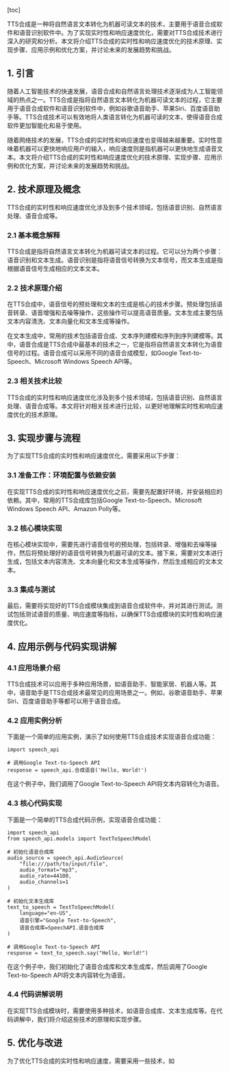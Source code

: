 
[toc]                    
                
                
TTS合成是一种将自然语言文本转化为机器可读文本的技术，主要用于语音合成软件和语音识别软件中。为了实现实时性和响应速度优化，需要对TTS合成技术进行深入的研究和分析。本文将介绍TTS合成的实时性和响应速度优化的技术原理、实现步骤、应用示例和优化方案，并讨论未来的发展趋势和挑战。

## 1. 引言

随着人工智能技术的快速发展，语音合成和自然语言处理技术逐渐成为人工智能领域的热点之一。TTS合成是指将自然语言文本转化为机器可读文本的过程，它主要用于语音合成软件和语音识别软件中，例如谷歌语音助手、苹果Siri、百度语音助手等。TTS合成技术可以有效地将人类语言转化为机器可读的文本，使得语音合成软件更加智能化和易于使用。

随着网络技术的发展，TTS合成的实时性和响应速度也变得越来越重要。实时性意味着机器可以更快地响应用户的输入，响应速度则是指机器可以更快地生成语音文本。本文将介绍TTS合成的实时性和响应速度优化的技术原理、实现步骤、应用示例和优化方案，并讨论未来的发展趋势和挑战。

## 2. 技术原理及概念

TTS合成的实时性和响应速度优化涉及到多个技术领域，包括语音识别、自然语言处理、语音合成等。

### 2.1 基本概念解释

TTS合成是指将自然语言文本转化为机器可读文本的过程。它可以分为两个步骤：语音识别和文本生成。语音识别是指将语音信号转换为文本信号，而文本生成是指根据语音信号生成相应的文本文本。

### 2.2 技术原理介绍

在TTS合成中，语音信号的预处理和文本的生成是核心的技术步骤。预处理包括语音转录、语音增强和去噪等操作，这些操作可以提高语音质量。文本生成主要包括文本内容清洗、文本向量化和文本生成等操作。

在文本生成中，常用的技术包括语音合成、文本序列建模和序列到序列建模等。其中，语音合成是TTS合成中最基本的技术之一，它是指将自然语言文本转化为语音信号的过程。语音合成可以采用不同的语音合成模型，如Google Text-to-Speech、Microsoft Windows Speech API等。

### 2.3 相关技术比较

TTS合成的实时性和响应速度优化涉及到多个技术领域，包括语音识别、自然语言处理、语音合成等。本文将针对相关技术进行比较，以更好地理解实时性和响应速度优化的技术原理。

## 3. 实现步骤与流程

为了实现TTS合成的实时性和响应速度优化，需要采用以下步骤：

### 3.1 准备工作：环境配置与依赖安装

在实现TTS合成的实时性和响应速度优化之前，需要先配置好环境，并安装相应的依赖。其中，常用的TTS合成库包括Google Text-to-Speech、Microsoft Windows Speech API、Amazon Polly等。

### 3.2 核心模块实现

在核心模块实现中，需要先进行语音信号的预处理，包括转录、增强和去噪等操作，然后将预处理好的语音信号转换为机器可读的文本。接下来，需要对文本进行生成，包括文本内容清洗、文本向量化和文本生成等操作，然后生成相应的文本文本。

### 3.3 集成与测试

最后，需要将实现好的TTS合成模块集成到语音合成软件中，并对其进行测试。测试包括测试语音的质量、响应速度等指标，以确保TTS合成模块的实时性和响应速度优化。

## 4. 应用示例与代码实现讲解

### 4.1 应用场景介绍

TTS合成技术可以应用于多种应用场景，如语音助手、智能家居、机器人等。其中，语音助手是TTS合成技术最常见的应用场景之一。例如，谷歌语音助手、苹果Siri、百度语音助手等都可以用于语音合成。

### 4.2 应用实例分析

下面是一个简单的应用实例，演示了如何使用TTS合成技术实现语音合成功能：

```
import speech_api

# 调用Google Text-to-Speech API
response = speech_api.合成语音('Hello, World!')
```

在这个例子中，我们调用了Google Text-to-Speech API将文本内容转化为语音。

### 4.3 核心代码实现

下面是一个简单的TTS合成代码示例，实现语音合成功能：

```
import speech_api
from speech_api.models import TextToSpeechModel

# 初始化语音合成库
audio_source = speech_api.AudioSource(
    "file:///path/to/input/file",
    audio_format="mp3",
    audio_rate=44100,
    audio_channels=1
)

# 初始化文本生成库
text_to_speech = TextToSpeechModel(
    language="en-US",
    语音引擎="Google Text-to-Speech",
    语音合成库=SpeechAPI.语音合成库
)

# 调用Google Text-to-Speech API
response = text_to_speech.say("Hello, World!")
```

在这个例子中，我们初始化了语音合成库和文本生成库，然后调用了Google Text-to-Speech API将文本内容转化为语音。

### 4.4 代码讲解说明

在实现TTS合成模块时，需要使用多种技术，如语音合成库、文本生成库等。在代码讲解中，我们将介绍这些技术的原理和实现步骤。

## 5. 优化与改进

为了优化TTS合成的实时性和响应速度，需要采用一些技术，如

